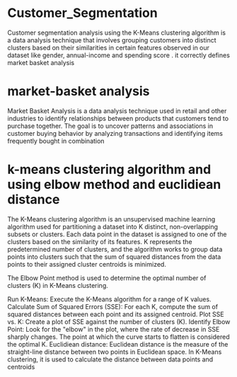 # Customer_Segmentation
Customer segmentation analysis using the K-Means clustering algorithm is a data analysis technique that involves grouping customers into distinct clusters based on their similarities in certain features observed in our dataset like gender, annual-income and spending score .
it correctly defines market basket analysis 
# market-basket analysis 
Market Basket Analysis is a data analysis technique used in retail and other industries to identify relationships between products that customers tend to purchase together. The goal is to uncover patterns and associations in customer buying behavior by analyzing transactions and identifying items frequently bought in combination

# k-means clustering algorithm and using elbow method and euclidiean distance
The K-Means clustering algorithm is an unsupervised machine learning algorithm used for partitioning a dataset into K distinct, non-overlapping subsets or clusters. Each data point in the dataset is assigned to one of the clusters based on the similarity of its features. K represents the predetermined number of clusters, and the algorithm works to group data points into clusters such that the sum of squared distances from the data points to their assigned cluster centroids is minimized.

The Elbow Point method is used to determine the optimal number of clusters (K) in K-Means clustering.

Run K-Means: Execute the K-Means algorithm for a range of K values.
Calculate Sum of Squared Errors (SSE): For each K, compute the sum of squared distances between each point and its assigned centroid.
Plot SSE vs. K: Create a plot of SSE against the number of clusters (K).
Identify Elbow Point: Look for the "elbow" in the plot, where the rate of decrease in SSE sharply changes. The point at which the curve starts to flatten is considered the optimal K.
Euclidiean distance:
Euclidean distance is the measure of the straight-line distance between two points in Euclidean space. In K-Means clustering, it is used to calculate the distance between data points and centroids
​
